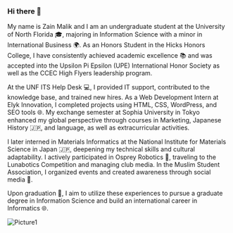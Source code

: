 ### Hi there 👋
My name is Zain Malik and I am an undergraduate student at the University of North Florida 🎓, majoring in Information Science with a minor in International Business 🌍. As an Honors Student in the Hicks Honors College, I have consistently achieved academic excellence 📚 and was accepted into the Upsilon Pi Epsilon (UPE) International Honor Society as well as the CCEC High Flyers leadership program.

At the UNF ITS Help Desk 💻, I provided IT support, contributed to the knowledge base, and trained new hires. As a Web Development Intern at Elyk Innovation, I completed projects using HTML, CSS, WordPress, and SEO tools 🌐. My exchange semester at Sophia University in Tokyo enhanced my global perspective through courses in Marketing, Japanese History 🇯🇵, and language, as well as extracurricular activities.

I later interned in Materials Informatics at the National Institute for Materials Science in Japan 🇯🇵, deepening my technical skills and cultural adaptability. I actively participated in Osprey Robotics 🤖, traveling to the Lunabotics Competition and managing club media. In the Muslim Student Association, I organized events and created awareness through social media 📱.

Upon graduation 🎉, I aim to utilize these experiences to pursue a graduate degree in Information Science and build an international career in Informatics 🌐.


![Picture1](https://github.com/user-attachments/assets/5e69f70d-554e-4e76-8be3-75d07f334cea)



<!--
**zain0329/zain0329** is a ✨ _special_ ✨ repository because its `README.md` (this file) appears on your GitHub profile.

Here are some ideas to get you started:

- 🔭 I’m currently working on ...
- 🌱 I’m currently learning ...

- 👯 I’m looking to collaborate on ...
- 🤔 I’m looking for help with ...
- 💬 Ask me about ...
- 📫 How to reach me: ...
- 😄 Pronouns: ...
- ⚡ Fun fact: ...
-->

